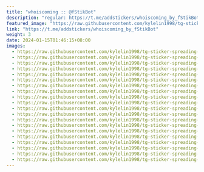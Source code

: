 ```yaml
---
title: "whoiscoming :: @fStikBot"
description: "regular: https://t.me/addstickers/whoiscoming_by_fStikBot"
featured_image: "https://raw.githubusercontent.com/kylelin1998/tg-sticker-spreading-worldwide-images/main/img/21b133d9-e8c0-4dc5-9624-a6ffd2cac017.jpg"
link: "https://t.me/addstickers/whoiscoming_by_fStikBot"
weight: 3
date: 2024-01-15T01:46:15+08:00
images:
  - https://raw.githubusercontent.com/kylelin1998/tg-sticker-spreading-worldwide-images/main/img/21b133d9-e8c0-4dc5-9624-a6ffd2cac017.jpg
  - https://raw.githubusercontent.com/kylelin1998/tg-sticker-spreading-worldwide-images/main/img/b315c495-ab56-4abe-adbc-20dfacd6acd2.jpg
  - https://raw.githubusercontent.com/kylelin1998/tg-sticker-spreading-worldwide-images/main/img/c6edb1fd-af6d-43c0-bbda-6ca1b5f9667f.jpg
  - https://raw.githubusercontent.com/kylelin1998/tg-sticker-spreading-worldwide-images/main/img/b34c6e9b-a40f-4f32-9cc4-aefead16ed76.jpg
  - https://raw.githubusercontent.com/kylelin1998/tg-sticker-spreading-worldwide-images/main/img/ee5a88a8-d49b-4bb9-af8d-6730cc9e5507.jpg
  - https://raw.githubusercontent.com/kylelin1998/tg-sticker-spreading-worldwide-images/main/img/b625ea39-cd42-4a11-8d11-1d74004b0d24.jpg
  - https://raw.githubusercontent.com/kylelin1998/tg-sticker-spreading-worldwide-images/main/img/688c15f6-2f60-4d1f-a1d9-1d6dfdb8847c.jpg
  - https://raw.githubusercontent.com/kylelin1998/tg-sticker-spreading-worldwide-images/main/img/3f862790-9695-47c0-a3f2-311cf53c8525.jpg
  - https://raw.githubusercontent.com/kylelin1998/tg-sticker-spreading-worldwide-images/main/img/969225e1-8e2d-46ac-a74d-51c027c71a12.jpg
  - https://raw.githubusercontent.com/kylelin1998/tg-sticker-spreading-worldwide-images/main/img/1f0ac015-24e1-4693-8451-eeb8c2f595e6.jpg
  - https://raw.githubusercontent.com/kylelin1998/tg-sticker-spreading-worldwide-images/main/img/611bd032-0595-4512-bf15-147a90777087.jpg
  - https://raw.githubusercontent.com/kylelin1998/tg-sticker-spreading-worldwide-images/main/img/bab51ecb-9619-42b2-adfe-81d67e63a8ed.jpg
  - https://raw.githubusercontent.com/kylelin1998/tg-sticker-spreading-worldwide-images/main/img/d4980158-f5e0-4d55-8af5-057f02ce9c62.jpg
  - https://raw.githubusercontent.com/kylelin1998/tg-sticker-spreading-worldwide-images/main/img/c070373e-0441-4075-803b-ecd7234f0488.jpg
  - https://raw.githubusercontent.com/kylelin1998/tg-sticker-spreading-worldwide-images/main/img/61195f9c-687a-412f-a36a-80598741c7c3.jpg
  - https://raw.githubusercontent.com/kylelin1998/tg-sticker-spreading-worldwide-images/main/img/84fa6bb4-ee92-4512-8336-ca2ca9ad8752.jpg
  - https://raw.githubusercontent.com/kylelin1998/tg-sticker-spreading-worldwide-images/main/img/6715d839-8cea-4e8f-8381-25a31d959c36.jpg
  - https://raw.githubusercontent.com/kylelin1998/tg-sticker-spreading-worldwide-images/main/img/7fc92dad-d133-408a-a6e3-c3b4c3e3bd8c.jpg
  - https://raw.githubusercontent.com/kylelin1998/tg-sticker-spreading-worldwide-images/main/img/68c2e23f-c966-416a-a257-5e43a6c8b3d2.jpg
  - https://raw.githubusercontent.com/kylelin1998/tg-sticker-spreading-worldwide-images/main/img/07342651-7eab-4dac-855e-9feee3c3afbc.jpg
---
```

